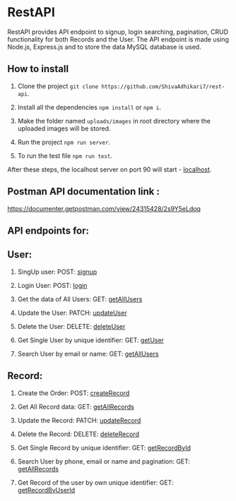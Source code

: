 # RestAPI

RestAPI provides API endpoint to signup, login searching, pagination, CRUD functionality for both Records and the User. The API endpoint is made using Node.js, Express.js and to store the data MySQL database is used.

## How to install

1. Clone the project `git clone https://github.com/ShivaAdhikari7/rest-api`.

2. Install all the dependencies `npm install` or `npm i`.

3. Make the folder named `uploads/images` in root directory where the uploaded images will be stored.

4. Run the project `npm run server`.

5. To run the test file `npm run test`.

After these steps, the localhost server on port 90 will start - [localhost](http://localhost:90).

## Postman API documentation link :

https://documenter.getpostman.com/view/24315428/2s9Y5eLdoq

## API endpoints for:

## User:

1. SingUp user: POST: [signup](http://localhost:90/api/users/signup/)

2. Login User: POST: [login](http://localhost:90/api/users/login/)

3. Get the data of All Users: GET: [getAllUsers](http://localhost:90/api/users)

4. Update the User: PATCH: [updateUser](http://localhost:90/api/users/)

5. Delete the User: DELETE: [deleteUser](http://localhost:90/api/users/)

6. Get Single User by unique identifier: GET: [getUser](http://localhost:90/api/users/)

7. Search User by email or name: GET: [getAllUsers](http://localhost:90/api/users/?email='')

## Record:

1. Create the Order: POST: [createRecord](http://localhost:90/api/records/)

2. Get All Record data: GET: [getAllRecords](http://localhost:90/api/records/)

3. Update the Record: PATCH: [updateRecord](http://localhost:90//api/records/:id)

4. Delete the Record: DELETE: [deleteRecord](http://localhost:90/api/records/:id)

5. Get Single Record by unique identifier: GET: [getRecordById](http://localhost:90/api/records/:id)

6. Search User by phone, email or name and pagination: GET: [getAllRecords](http://localhost:90/api/records/?phone=""&email=""&page=1&limit=1)

7. Get Record of the user by own unique identifier: GET: [getRecordByUserId](http://localhost:90/records/user/:id)
